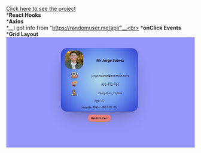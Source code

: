 [Click here to see the project](https://random-user-with-react.vercel.app/)
<br>
*__React Hooks__ <br>
*__Axios__ <br>
*__I got info from "https://randomuser.me/api/"__<br>
*__onClick Events__<br>
*__Grid Layout__<br>
![](https://github.com/MehmetCakir1/randomUserWithReact/blob/master/randomUser.gif)

